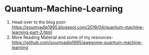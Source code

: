 # Quantum-Machine-Learning
1. Head over to the blog post- https://soumyadip1995.blogspot.com/2019/04/quantum-machine-learning-part-2.html
2. More Reading Material and some of my resources- https://github.com/soumyadip1995/awesome-quantum-machine-learning
